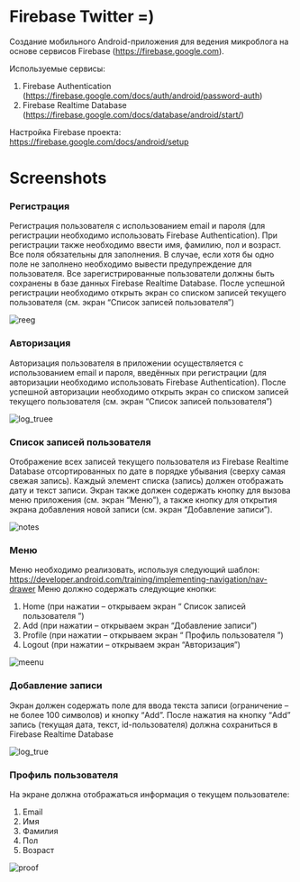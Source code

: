 # Firebase Twitter =)
Создание мобильного Android-приложения для ведения микроблога на основе сервисов Firebase (https://firebase.google.com).

Используемые сервисы:
1. Firebase Authentication (https://firebase.google.com/docs/auth/android/password-auth)
2. Firebase Realtime Database (https://firebase.google.com/docs/database/android/start/)

Настройка Firebase проекта:
https://firebase.google.com/docs/android/setup
# Screenshots
### Регистрация
Регистрация пользователя с использованием email и пароля (для регистрации необходимо использовать Firebase Authentication).
При регистрации также необходимо ввести имя, фамилию, пол и возраст. 
Все поля обязательны для заполнения. В случае, если хотя бы одно поле не заполнено необходимо вывести предупреждение для пользователя.
Все зарегистрированные пользователи должны быть сохранены в базе данных Firebase Realtime Database.
После успешной регистрации необходимо открыть экран со списком записей текущего пользователя (см. экран “Список записей пользователя”)

![reeg](https://user-images.githubusercontent.com/33718827/48222878-c391f900-e3a6-11e8-97ad-1c05c35208a5.jpg)


### Авторизация
Авторизация пользователя в приложении осуществляется с использованием email и пароля, введённых при регистрации (для авторизации необходимо использовать Firebase Authentication).
После успешной авторизации необходимо открыть экран со списком записей текущего пользователя (см. экран “Список записей пользователя”)

![log_truee](https://user-images.githubusercontent.com/33718827/48223090-42873180-e3a7-11e8-85ea-805d1aa1d60e.jpg)


### Список записей пользователя
Отображение всех записей текущего пользователя из Firebase Realtime Database отсортированных по дате в порядке убывания (сверху самая свежая запись). Каждый элемент списка (запись) должен отображать дату и текст записи.
Экран также должен содержать кнопку для вызова меню приложения (см. экран “Меню”), а также кнопку для открытия экрана добавления новой записи (см. экран “Добавление записи”).

![notes](https://user-images.githubusercontent.com/33718827/48236817-f521b900-e3d4-11e8-86cc-fb70f9c59af5.jpg)


### Меню
Меню необходимо реализовать, используя следующий шаблон: https://developer.android.com/training/implementing-navigation/nav-drawer
Меню должно содержать следующие кнопки:
1.	Home (при нажатии – открываем экран “ Список записей пользователя ”)
2.	Add (при нажатии – открываем экран “Добавление записи”)
3.	Profile (при нажатии – открываем экран “ Профиль пользователя ”)
4.	Logout (при нажатии – открываем экран “Авторизация”)

![meenu](https://user-images.githubusercontent.com/33718827/48222925-e15f5e00-e3a6-11e8-8a44-6079bf5f63f7.jpg)


### Добавление записи
Экран должен содержать поле для ввода текста записи (ограничение – не более 100 символов) и кнопку “Add”. После нажатия на кнопку “Add” запись (текущая дата, текст, id-пользователя) должна сохраниться в Firebase Realtime Database

![log_true](https://user-images.githubusercontent.com/33718827/48222681-351d7780-e3a6-11e8-9f40-3e341faa091d.jpg)

### Профиль пользователя
На экране должна отображаться информация о текущем пользователе:
1.	Email
2.	Имя
3.	Фамилия
4.	Пол
5.	Возраст 

![proof](https://user-images.githubusercontent.com/33718827/48222965-ffc55980-e3a6-11e8-8b5e-88da31d88212.jpg)
